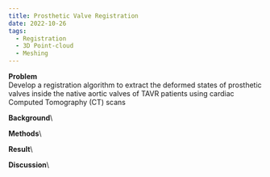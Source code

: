 ```yaml
---
title: Prosthetic Valve Registration
date: 2022-10-26
tags:
  - Registration
  - 3D Point-cloud
  - Meshing
---
```


**Problem**\
Develop a registration algorithm to extract the deformed states of prosthetic valves inside the native aortic valves of TAVR patients using cardiac Computed Tomography (CT) scans

**Background**\

**Methods**\

**Result**\

**Discussion**\


<!--more-->
